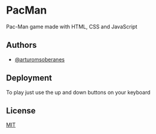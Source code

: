 
# PacMan

Pac-Man game made with HTML, CSS and JavaScript




## Authors

- [@arturomsoberanes](https://www.github.com/arturomsoberanes)


## Deployment

To play just use the up and down buttons on your keyboard


## License

[MIT](https://choosealicense.com/licenses/mit/)
